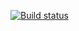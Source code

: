 [![Build status](https://ci.appveyor.com/api/projects/status/dteju15xitk78v4f?svg=true)](https://ci.appveyor.com/project/Artem18rus/ahj-dz1-working-environment2)


